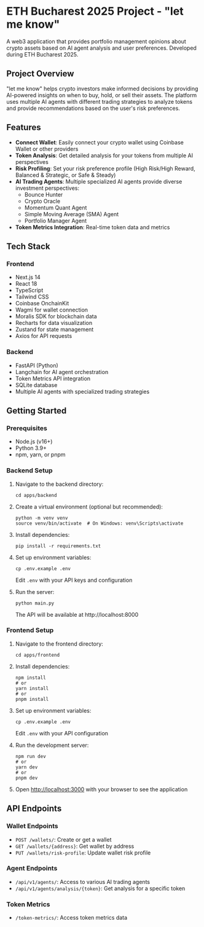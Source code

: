 # ETH Bucharest 2025 Project - "let me know"

A web3 application that provides portfolio management opinions about crypto assets based on AI agent analysis and user preferences. Developed during ETH Bucharest 2025.

## Project Overview

"let me know" helps crypto investors make informed decisions by providing AI-powered insights on when to buy, hold, or sell their assets. The platform uses multiple AI agents with different trading strategies to analyze tokens and provide recommendations based on the user's risk preferences.

## Features

- **Connect Wallet**: Easily connect your crypto wallet using Coinbase Wallet or other providers
- **Token Analysis**: Get detailed analysis for your tokens from multiple AI perspectives
- **Risk Profiling**: Set your risk preference profile (High Risk/High Reward, Balanced & Strategic, or Safe & Steady)
- **AI Trading Agents**: Multiple specialized AI agents provide diverse investment perspectives:
  - Bounce Hunter
  - Crypto Oracle
  - Momentum Quant Agent
  - Simple Moving Average (SMA) Agent
  - Portfolio Manager Agent
- **Token Metrics Integration**: Real-time token data and metrics

## Tech Stack

### Frontend
- Next.js 14
- React 18
- TypeScript
- Tailwind CSS
- Coinbase OnchainKit
- Wagmi for wallet connection
- Moralis SDK for blockchain data
- Recharts for data visualization
- Zustand for state management
- Axios for API requests

### Backend
- FastAPI (Python)
- Langchain for AI agent orchestration
- Token Metrics API integration
- SQLite database
- Multiple AI agents with specialized trading strategies

## Getting Started

### Prerequisites
- Node.js (v16+)
- Python 3.9+
- npm, yarn, or pnpm

### Backend Setup
1. Navigate to the backend directory:
   ```
   cd apps/backend
   ```

2. Create a virtual environment (optional but recommended):
   ```
   python -m venv venv
   source venv/bin/activate  # On Windows: venv\Scripts\activate
   ```

3. Install dependencies:
   ```
   pip install -r requirements.txt
   ```

4. Set up environment variables:
   ```
   cp .env.example .env
   ```
   Edit `.env` with your API keys and configuration

5. Run the server:
   ```
   python main.py
   ```
   The API will be available at http://localhost:8000

### Frontend Setup
1. Navigate to the frontend directory:
   ```
   cd apps/frontend
   ```

2. Install dependencies:
   ```
   npm install
   # or
   yarn install
   # or
   pnpm install
   ```

3. Set up environment variables:
   ```
   cp .env.example .env
   ```
   Edit `.env` with your API configuration

4. Run the development server:
   ```
   npm run dev
   # or
   yarn dev
   # or
   pnpm dev
   ```

5. Open [http://localhost:3000](http://localhost:3000) with your browser to see the application

## API Endpoints

### Wallet Endpoints
- `POST /wallets/`: Create or get a wallet
- `GET /wallets/{address}`: Get wallet by address
- `PUT /wallets/risk-profile`: Update wallet risk profile

### Agent Endpoints
- `/api/v1/agents/`: Access to various AI trading agents
- `/api/v1/agents/analysis/{token}`: Get analysis for a specific token

### Token Metrics
- `/token-metrics/`: Access token metrics data
